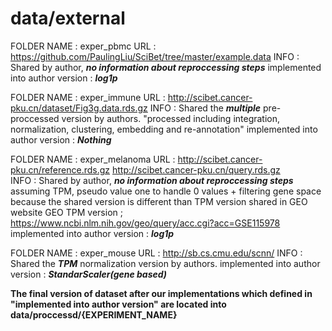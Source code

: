 data/external
==============================

FOLDER NAME                     : exper_pbmc
URL                             : https://github.com/PaulingLiu/SciBet/tree/master/example.data
INFO                            : Shared by author, ***no information about reproccessing steps***
implemented into author version : ***log1p***

FOLDER NAME                     : exper_immune
URL                             : http://scibet.cancer-pku.cn/dataset/Fig3g.data.rds.gz
INFO                            : Shared the ***multiple*** pre-proccessed version by authors.
                                  "processed including integration, normalization, clustering, embedding and re-annotation"
implemented into author version : ***Nothing***

FOLDER NAME                     : exper_melanoma
URL                             : http://scibet.cancer-pku.cn/reference.rds.gz
                                  http://scibet.cancer-pku.cn/query.rds.gz  
INFO                            : Shared by author, ***no information about reproccessing steps***
                                  assuming TPM, pseudo value one to handle 0 values + filtering gene space
                                  because the shared version is different than TPM version shared in GEO website
                                  GEO TPM version ; https://www.ncbi.nlm.nih.gov/geo/query/acc.cgi?acc=GSE115978
implemented into author version : ***log1p***

FOLDER NAME                     : exper_mouse
URL                             : http://sb.cs.cmu.edu/scnn/
INFO                            : Shared the ***TPM*** normalization version by authors.
implemented into author version : ***StandarScaler(gene based)***


**The final version of dataset after our implementations which defined in "implemented into author version" are located into data/proccessd/{EXPERIMENT_NAME}**